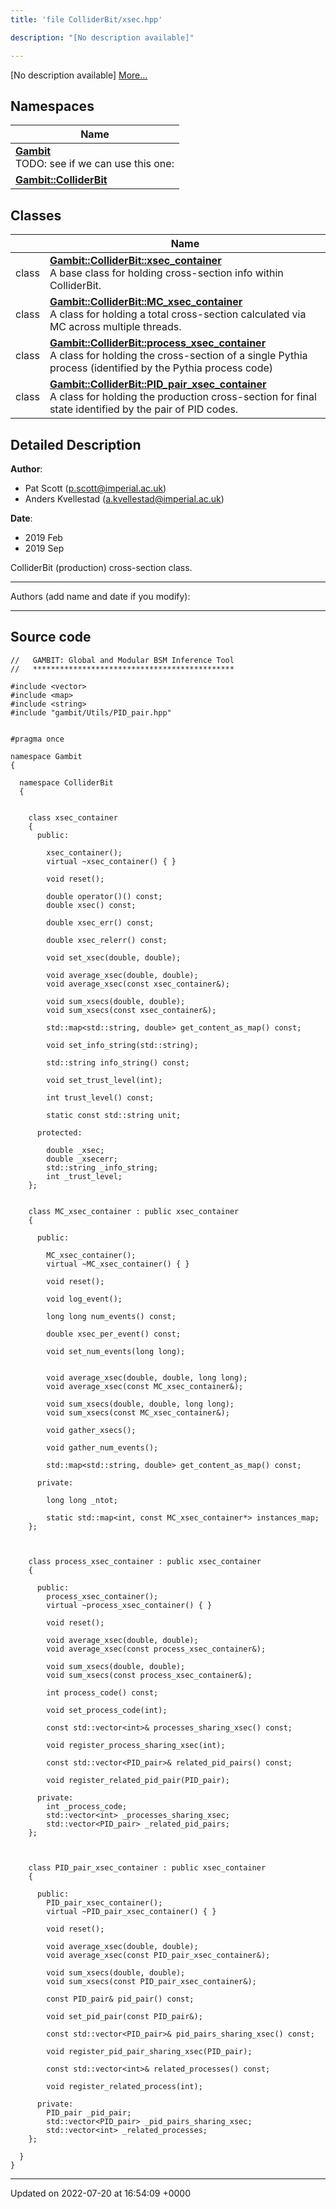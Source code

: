 ```yaml
---
title: 'file ColliderBit/xsec.hpp'

description: "[No description available]"

---
```







[No description available] [More...](#detailed-description)

## Namespaces

| Name           |
| -------------- |
| **[Gambit](/documentation/code/namespaces/namespacegambit/)** <br>TODO: see if we can use this one:  |
| **[Gambit::ColliderBit](/documentation/code/namespaces/namespacegambit_1_1colliderbit/)**  |

## Classes

|                | Name           |
| -------------- | -------------- |
| class | **[Gambit::ColliderBit::xsec_container](/documentation/code/classes/classgambit_1_1colliderbit_1_1xsec__container/)** <br>A base class for holding cross-section info within ColliderBit.  |
| class | **[Gambit::ColliderBit::MC_xsec_container](/documentation/code/classes/classgambit_1_1colliderbit_1_1mc__xsec__container/)** <br>A class for holding a total cross-section calculated via MC across multiple threads.  |
| class | **[Gambit::ColliderBit::process_xsec_container](/documentation/code/classes/classgambit_1_1colliderbit_1_1process__xsec__container/)** <br>A class for holding the cross-section of a single Pythia process (identified by the Pythia process code)  |
| class | **[Gambit::ColliderBit::PID_pair_xsec_container](/documentation/code/classes/classgambit_1_1colliderbit_1_1pid__pair__xsec__container/)** <br>A class for holding the production cross-section for final state identified by the pair of PID codes.  |

## Detailed Description


**Author**: 

  * Pat Scott ([p.scott@imperial.ac.uk](mailto:p.scott@imperial.ac.uk)) 
  * Anders Kvellestad ([a.kvellestad@imperial.ac.uk](mailto:a.kvellestad@imperial.ac.uk)) 


**Date**: 

  * 2019 Feb
  * 2019 Sep


ColliderBit (production) cross-section class.



------------------

Authors (add name and date if you modify):



------------------




## Source code

```
//   GAMBIT: Global and Modular BSM Inference Tool
//   *********************************************

#include <vector>
#include <map>
#include <string>
#include "gambit/Utils/PID_pair.hpp"


#pragma once

namespace Gambit
{

  namespace ColliderBit
  {


    class xsec_container
    {
      public:

        xsec_container();
        virtual ~xsec_container() { }

        void reset();

        double operator()() const;
        double xsec() const;

        double xsec_err() const;

        double xsec_relerr() const;

        void set_xsec(double, double);

        void average_xsec(double, double);
        void average_xsec(const xsec_container&);

        void sum_xsecs(double, double);
        void sum_xsecs(const xsec_container&);

        std::map<std::string, double> get_content_as_map() const;

        void set_info_string(std::string);

        std::string info_string() const;

        void set_trust_level(int);

        int trust_level() const;

        static const std::string unit;

      protected:

        double _xsec;
        double _xsecerr;
        std::string _info_string;
        int _trust_level;
    };


    class MC_xsec_container : public xsec_container
    {

      public:

        MC_xsec_container();
        virtual ~MC_xsec_container() { }

        void reset();

        void log_event();

        long long num_events() const;

        double xsec_per_event() const;

        void set_num_events(long long);


        void average_xsec(double, double, long long);
        void average_xsec(const MC_xsec_container&);

        void sum_xsecs(double, double, long long);
        void sum_xsecs(const MC_xsec_container&);

        void gather_xsecs();

        void gather_num_events();

        std::map<std::string, double> get_content_as_map() const;

      private:

        long long _ntot;

        static std::map<int, const MC_xsec_container*> instances_map;
    };



    class process_xsec_container : public xsec_container
    {

      public:
        process_xsec_container();
        virtual ~process_xsec_container() { }

        void reset();

        void average_xsec(double, double);
        void average_xsec(const process_xsec_container&);

        void sum_xsecs(double, double);
        void sum_xsecs(const process_xsec_container&);

        int process_code() const;

        void set_process_code(int);

        const std::vector<int>& processes_sharing_xsec() const;

        void register_process_sharing_xsec(int);

        const std::vector<PID_pair>& related_pid_pairs() const; 

        void register_related_pid_pair(PID_pair); 

      private:
        int _process_code;
        std::vector<int> _processes_sharing_xsec;
        std::vector<PID_pair> _related_pid_pairs;
    };



    class PID_pair_xsec_container : public xsec_container
    {

      public:
        PID_pair_xsec_container();
        virtual ~PID_pair_xsec_container() { }

        void reset();

        void average_xsec(double, double);
        void average_xsec(const PID_pair_xsec_container&);

        void sum_xsecs(double, double);
        void sum_xsecs(const PID_pair_xsec_container&);

        const PID_pair& pid_pair() const;

        void set_pid_pair(const PID_pair&);

        const std::vector<PID_pair>& pid_pairs_sharing_xsec() const;

        void register_pid_pair_sharing_xsec(PID_pair);

        const std::vector<int>& related_processes() const; 

        void register_related_process(int); 

      private:
        PID_pair _pid_pair;
        std::vector<PID_pair> _pid_pairs_sharing_xsec;
        std::vector<int> _related_processes;
    };

  }
}
```


-------------------------------

Updated on 2022-07-20 at 16:54:09 +0000

